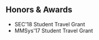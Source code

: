 <section class="thirteen columns" markdown="1">

# Honors & Awards

* SEC'18 Student Travel Grant
* MMSys'17 Student Travel Grant

</section>
